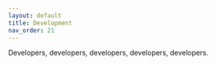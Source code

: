 ```yaml
---
layout: default
title: Development
nav_order: 21
---
```

Developers, developers, developers, developers, developers.

